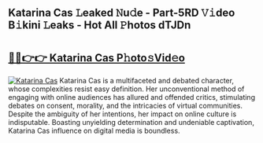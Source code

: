 ## Katarina Cas 𝙻eaked 𝙽u𝚍e - Part-5RD 𝚅𝚒deo B𝚒kini 𝙻eaks - Hot All 𝙿hotos dTJDn

# <h2><a href="http://ld396p.urlbe.top/?page=Katarina+Cas">🔗🔗👉👉 Katarina Cas P𝚑oto𝚜Vid𝚎o</a></h2>

[![Katarina Cas](https://i.imgur.com/eBuTRDB.gif)](http://ld396p.urlbe.top/?page=Katarina+Cas)
Katarina Cas is a multifaceted and debated character, whose complexities resist easy definition. Her unconventional method of engaging with online audiences has allured and offended critics, stimulating debates on consent, morality, and the intricacies of virtual communities. Despite the ambiguity of her intentions, her impact on online culture is indisputable. Boasting unyielding determination and undeniable captivation, Katarina Cas influence on digital media is boundless.
